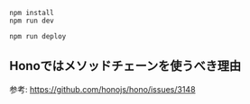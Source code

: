 ```
npm install
npm run dev
```

```
npm run deploy
```

## Honoではメソッドチェーンを使うべき理由

参考: https://github.com/honojs/hono/issues/3148
